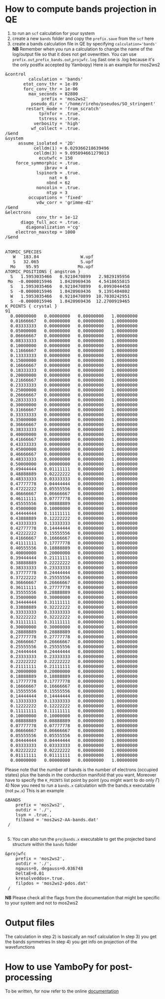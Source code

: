 # How to compute bands projection in QE
1) to run an `scf` calculation for your system
2) create a new `bands` folder and copy the `prefix.save` from the `scf` here
3) create a bands calculation file in QE by specifying `calculation='bands'`
**NB** Remember when you run a calculation to change the name of the log/output file so that it does not get ovewritten. You can use
`prefix.out`,`prefix_bands.out`,`projwfc.log` (last one is .log because it's the only postfix accepted by Yambopy)
Here is an example for mos2ws2 
<pre>
&control
         calculation = 'bands'
       etot_conv_thr = 1e-09
       forc_conv_thr = 1e-06
         max_seconds = 82800
              prefix = 'mos2ws2'
          pseudo_dir = '/home/rireho/pseudos/SO_stringent'
        restart_mode = 'from_scratch'
             tprnfor = .true.
             tstress = .true.
           verbosity = 'high'
          wf_collect = .true.
/&end
&system
     assume_isolated = '2D'
           celldm(1) = 6.029366218639496
           celldm(3) = 9.095094661279013
             ecutwfc = 150
    force_symmorphic = .true.
               ibrav = 4
            lspinorb = .true.
                 nat = 6
                nbnd = 62
            noncolin = .true.
                ntyp = 3
         occupations = 'fixed'
            vdw_corr = 'grimme-d2'
/&end
&electrons
            conv_thr = 1e-12
      diago_full_acc = .true.
        diagonalization ='cg'
    electron_maxstep = 1000
/&end


ATOMIC_SPECIES
   W   183.84                W.upf
   S   32.065                S.upf
  Mo    95.95               Mo.upf
ATOMIC_POSITIONS { angstrom }
  S   1.5953035466   0.9210470899   2.9829195956
 Mo  -0.0000015946   1.8420969436   4.5418655815
  S   1.5953035466   0.9210470899   6.0993044458
  S  -0.0000015946   1.8420969436   9.1391484802
  W   1.5953035466   0.9210470899  10.7030242951
  S  -0.0000015946   1.8420969436  12.2700919465
K_POINTS { crystal }
91
  0.00000000   0.00000000   0.00000000   1.00000000
  0.01666667   0.00000000   0.00000000   1.00000000
  0.03333333   0.00000000   0.00000000   1.00000000
  0.05000000   0.00000000   0.00000000   1.00000000
  0.06666667   0.00000000   0.00000000   1.00000000
  0.08333333   0.00000000   0.00000000   1.00000000
  0.10000000   0.00000000   0.00000000   1.00000000
  0.11666667   0.00000000   0.00000000   1.00000000
  0.13333333   0.00000000   0.00000000   1.00000000
  0.15000000   0.00000000   0.00000000   1.00000000
  0.16666667   0.00000000   0.00000000   1.00000000
  0.18333333   0.00000000   0.00000000   1.00000000
  0.20000000   0.00000000   0.00000000   1.00000000
  0.21666667   0.00000000   0.00000000   1.00000000
  0.23333333   0.00000000   0.00000000   1.00000000
  0.25000000   0.00000000   0.00000000   1.00000000
  0.26666667   0.00000000   0.00000000   1.00000000
  0.28333333   0.00000000   0.00000000   1.00000000
  0.30000000   0.00000000   0.00000000   1.00000000
  0.31666667   0.00000000   0.00000000   1.00000000
  0.33333333   0.00000000   0.00000000   1.00000000
  0.35000000   0.00000000   0.00000000   1.00000000
  0.36666667   0.00000000   0.00000000   1.00000000
  0.38333333   0.00000000   0.00000000   1.00000000
  0.40000000   0.00000000   0.00000000   1.00000000
  0.41666667   0.00000000   0.00000000   1.00000000
  0.43333333   0.00000000   0.00000000   1.00000000
  0.45000000   0.00000000   0.00000000   1.00000000
  0.46666667   0.00000000   0.00000000   1.00000000
  0.48333333   0.00000000   0.00000000   1.00000000
  0.50000000   0.00000000   0.00000000   1.00000000
  0.49444444   0.01111111   0.00000000   1.00000000
  0.48888889   0.02222222   0.00000000   1.00000000
  0.48333333   0.03333333   0.00000000   1.00000000
  0.47777778   0.04444444   0.00000000   1.00000000
  0.47222222   0.05555556   0.00000000   1.00000000
  0.46666667   0.06666667   0.00000000   1.00000000
  0.46111111   0.07777778   0.00000000   1.00000000
  0.45555556   0.08888889   0.00000000   1.00000000
  0.45000000   0.10000000   0.00000000   1.00000000
  0.44444444   0.11111111   0.00000000   1.00000000
  0.43888889   0.12222222   0.00000000   1.00000000
  0.43333333   0.13333333   0.00000000   1.00000000
  0.42777778   0.14444444   0.00000000   1.00000000
  0.42222222   0.15555556   0.00000000   1.00000000
  0.41666667   0.16666667   0.00000000   1.00000000
  0.41111111   0.17777778   0.00000000   1.00000000
  0.40555556   0.18888889   0.00000000   1.00000000
  0.40000000   0.20000000   0.00000000   1.00000000
  0.39444444   0.21111111   0.00000000   1.00000000
  0.38888889   0.22222222   0.00000000   1.00000000
  0.38333333   0.23333333   0.00000000   1.00000000
  0.37777778   0.24444444   0.00000000   1.00000000
  0.37222222   0.25555556   0.00000000   1.00000000
  0.36666667   0.26666667   0.00000000   1.00000000
  0.36111111   0.27777778   0.00000000   1.00000000
  0.35555556   0.28888889   0.00000000   1.00000000
  0.35000000   0.30000000   0.00000000   1.00000000
  0.34444444   0.31111111   0.00000000   1.00000000
  0.33888889   0.32222222   0.00000000   1.00000000
  0.33333333   0.33333333   0.00000000   1.00000000
  0.32222222   0.32222222   0.00000000   1.00000000
  0.31111111   0.31111111   0.00000000   1.00000000
  0.30000000   0.30000000   0.00000000   1.00000000
  0.28888889   0.28888889   0.00000000   1.00000000
  0.27777778   0.27777778   0.00000000   1.00000000
  0.26666667   0.26666667   0.00000000   1.00000000
  0.25555556   0.25555556   0.00000000   1.00000000
  0.24444444   0.24444444   0.00000000   1.00000000
  0.23333333   0.23333333   0.00000000   1.00000000
  0.22222222   0.22222222   0.00000000   1.00000000
  0.21111111   0.21111111   0.00000000   1.00000000
  0.20000000   0.20000000   0.00000000   1.00000000
  0.18888889   0.18888889   0.00000000   1.00000000
  0.17777778   0.17777778   0.00000000   1.00000000
  0.16666667   0.16666667   0.00000000   1.00000000
  0.15555556   0.15555556   0.00000000   1.00000000
  0.14444444   0.14444444   0.00000000   1.00000000
  0.13333333   0.13333333   0.00000000   1.00000000
  0.12222222   0.12222222   0.00000000   1.00000000
  0.11111111   0.11111111   0.00000000   1.00000000
  0.10000000   0.10000000   0.00000000   1.00000000
  0.08888889   0.08888889   0.00000000   1.00000000
  0.07777778   0.07777778   0.00000000   1.00000000
  0.06666667   0.06666667   0.00000000   1.00000000
  0.05555556   0.05555556   0.00000000   1.00000000
  0.04444444   0.04444444   0.00000000   1.00000000
  0.03333333   0.03333333   0.00000000   1.00000000
  0.02222222   0.02222222   0.00000000   1.00000000
  0.01111111   0.01111111   0.00000000   1.00000000
  0.00000000   0.00000000   0.00000000   1.00000000
</pre>
Please note that the number of bands is the number of electrons (occupied states) plus the bands in the conduction manifold that you want, Moreover have to specify the `K_POINTS` list point by point (you might want to do only $\Gamma$)
4) Now you need to run a `bands.x` calculation with the bands.x executable (not `pw.x`) This is an example
<pre>
&BANDS
    prefix = 'mos2ws2',
    outdir = './',
    lsym = .true.,
    filband = 'mos2ws2-AA-bands.dat'
 /
 </pre>
 5) You can also run the `projbands.x` executable to get the projected band structure within the `bands` folder
<pre>
&projwfc
    prefix = 'mos2ws2',
    outdir = './',
    ngauss=0, degauss=0.036748
    DeltaE=0.01
    kresolveddos=.true.
    filpdos = 'mos2ws2-pdos.dat'
 /
</pre>
**NB** Please check all the flags from the documentation that might be specific to your system and not to mos2ws2
# Output files
The calculation in step 2) is basically an nscf calculation
In step 3) you get the bands symmetries
In step 4) you get info on projection of the wavefunctions

# How to use YamboPy for post-processing
To be written, for now refer to the online [documentation](https://www.yambo-code.eu/wiki/index.php/Yambopy_tutorial:_band_structures)